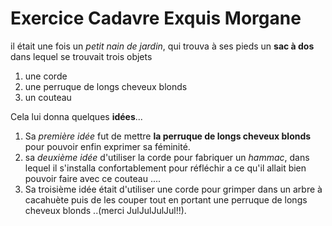 # Exercice Cadavre Exquis Morgane

il était une fois un *petit nain de jardin*, qui trouva à ses pieds un **sac à dos** dans lequel se trouvait trois objets
1. une corde
2. une perruque de longs cheveux blonds
3. un couteau

Cela lui donna quelques **idées**...

1. Sa *première idée* fut de mettre **la perruque de longs cheveux blonds** pour pouvoir enfin exprimer sa féminité.
2. sa *deuxième idée* d'utiliser la corde pour fabriquer un *hammac*, dans lequel il s'installa confortablement pour réfléchir a ce qu'il
allait bien pouvoir faire avec ce couteau ....
3. Sa troisième idée était d'utiliser une corde pour grimper dans un arbre à cacahuète puis de les couper tout en portant une perruque de longs cheveux blonds ..(merci JulJulJulJul!!).
